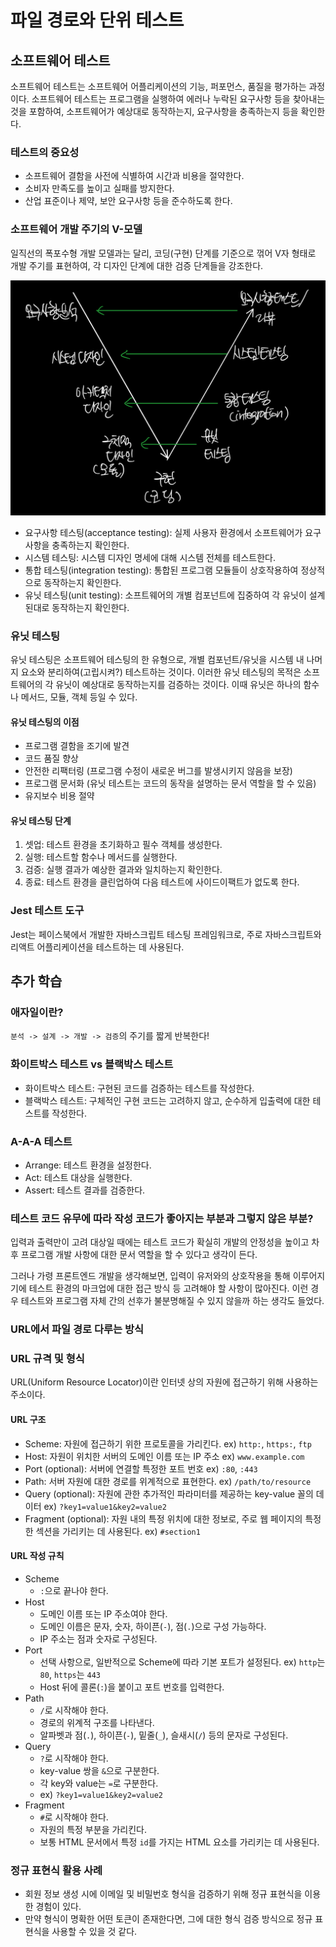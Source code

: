 # 파일 경로와 단위 테스트

## 소프트웨어 테스트

소프트웨어 테스트는 소프트웨어 어플리케이션의 기능, 퍼포먼스, 품질을 평가하는 과정이다. 소프트웨어 테스트는 프로그램을 실행하여 에러나 누락된 요구사항 등을 찾아내는 것을 포함하여, 소프트웨어가 예상대로 동작하는지, 요구사항을 충족하는지 등을 확인한다.

### 테스트의 중요성

- 소프트웨어 결함을 사전에 식별하여 시간과 비용을 절약한다.
- 소비자 만족도를 높이고 실패를 방지한다.
- 산업 표준이나 제약, 보안 요구사항 등을 준수하도록 한다.

### 소프트웨어 개발 주기의 V-모델

일직선의 폭포수형 개발 모델과는 달리, 코딩(구현) 단계를 기준으로 꺾어 V자 형태로 개발 주기를 표현하여, 각 디자인 단계에 대한 검증 단계들을 강조한다.

![v model](https://github.com/WilleLee/docs/blob/main/assets/software-v-model.jpeg?raw=true)

- 요구사항 테스팅(acceptance testing): 실제 사용자 환경에서 소프트웨어가 요구사항을 충족하는지 확인한다.
- 시스템 테스팅: 시스템 디자인 명세에 대해 시스템 전체를 테스트한다.
- 통합 테스팅(integration testing): 통합된 프로그램 모듈들이 상호작용하여 정상적으로 동작하는지 확인한다.
- 유닛 테스팅(unit testing): 소프트웨어의 개별 컴포넌트에 집중하여 각 유닛이 설계된대로 동작하는지 확인한다.

### 유닛 테스팅

유닛 테스팅은 소프트웨어 테스팅의 한 유형으로, 개별 컴포넌트/유닛을 시스템 내 나머지 요소와 분리하여(고립시켜?) 테스트하는 것이다. 이러한 유닛 테스팅의 목적은 소프트웨어의 각 유닛이 예상대로 동작하는지를 검증하는 것이다. 이때 유닛은 하나의 함수나 메서드, 모듈, 객체 등일 수 있다.

#### 유닛 테스팅의 이점

- 프로그램 결함을 조기에 발견
- 코드 품질 향상
- 안전한 리팩터링 (프로그램 수정이 새로운 버그를 발생시키지 않음을 보장)
- 프로그램 문서화 (유닛 테스트는 코드의 동작을 설명하는 문서 역할을 할 수 있음)
- 유지보수 비용 절약

#### 유닛 테스팅 단계

1. 셋업: 테스트 환경을 초기화하고 필수 객체를 생성한다.
2. 실행: 테스트할 함수나 메서드를 실행한다.
3. 검증: 실행 결과가 예상한 결과와 일치하는지 확인한다.
4. 종료: 테스트 환경을 클린업하여 다음 테스트에 사이드이팩트가 없도록 한다.

### Jest 테스트 도구

Jest는 페이스북에서 개발한 자바스크립트 테스팅 프레임워크로, 주로 자바스크립트와 리액트 어플리케이션을 테스트하는 데 사용된다.

## 추가 학습

### 애자일이란?

`분석 -> 설계 -> 개발 -> 검증`의 주기를 짧게 반복한다!

### 화이트박스 테스트 vs 블랙박스 테스트

- 화이트박스 테스트: 구현된 코드를 검증하는 테스트를 작성한다.
- 블랙박스 테스트: 구체적인 구현 코드는 고려하지 않고, 순수하게 입출력에 대한 테스트를 작성한다.

### A-A-A 테스트

- Arrange: 테스트 환경을 설정한다.
- Act: 테스트 대상을 실행한다.
- Assert: 테스트 결과를 검증한다.

### 테스트 코드 유무에 따라 작성 코드가 좋아지는 부분과 그렇지 않은 부분?

입력과 출력만이 고려 대상일 때에는 테스트 코드가 확실히 개발의 안정성을 높이고 차후 프로그램 개발 사항에 대한 문서 역할을 할 수 있다고 생각이 든다.

그러나 가령 프론트엔드 개발을 생각해보면, 입력이 유저와의 상호작용을 통해 이루어지기에 테스트 환경의 마크업에 대한 접근 방식 등 고려해야 할 사항이 많아진다. 이런 경우 테스트와 프로그램 자체 간의 선후가 불분명해질 수 있지 않을까 하는 생각도 들었다.

### URL에서 파일 경로 다루는 방식

### URL 규격 및 형식

URL(Uniform Resource Locator)이란 인터넷 상의 자원에 접근하기 위해 사용하는 주소이다.

#### URL 구조

- Scheme: 자원에 접근하기 위한 프로토콜을 가리킨다. ex) `http:`, `https:`, `ftp`
- Host: 자원이 위치한 서버의 도메인 이름 또는 IP 주소 ex) `www.example.com`
- Port (optional): 서버에 연결할 특정한 포트 번호 ex) `:80`, `:443`
- Path: 서버 자원에 대한 경로를 위계적으로 표현한다. ex) `/path/to/resource`
- Query (optional): 자원에 관한 추가적인 파라미터를 제공하는 key-value 꼴의 데이터 ex) `?key1=value1&key2=value2`
- Fragment (optional): 자원 내의 특정 위치에 대한 정보로, 주로 웹 페이지의 특정한 섹션을 가리키는 데 사용된다. ex) `#section1`
<!--
RFC 3986
RFC 1738
IANA
-->

#### URL 작성 규칙

- Scheme
  - `:`으로 끝나야 한다.
- Host
  - 도메인 이름 또는 IP 주소여야 한다.
  - 도메인 이름은 문자, 숫자, 하이픈(`-`), 점(`.`)으로 구성 가능하다.
  - IP 주소는 점과 숫자로 구성된다.
- Port
  - 선택 사항으로, 일반적으로 Scheme에 따라 기본 포트가 설정된다. ex) `http`는 `80`, `https`는 `443`
  - Host 뒤에 콜론(`:`)을 붙이고 포트 번호를 입력한다.
- Path
  - `/`로 시작해야 한다.
  - 경로의 위계적 구조를 나타낸다.
  - 알파벳과 점(`.`), 하이픈(`-`), 밑줄(`_`), 슬새시(`/`) 등의 문자로 구성된다.
- Query
  - `?`로 시작해야 한다.
  - key-value 쌍을 `&`으로 구분한다.
  - 각 key와 value는 `=`로 구분한다.
  - ex) `?key1=value1&key2=value2`
- Fragment
  - `#`로 시작해야 한다.
  - 자원의 특정 부분을 가리킨다.
  - 보통 HTML 문서에서 특정 `id`를 가지는 HTML 요소를 가리키는 데 사용된다.

### 정규 표현식 활용 사례

- 회원 정보 생성 시에 이메일 및 비밀번호 형식을 검증하기 위해 정규 표현식을 이용한 경험이 있다.
- 만약 형식이 명확한 어떤 토큰이 존재한다면, 그에 대한 형식 검증 방식으로 정규 표현식을 사용할 수 있을 것 같다.
